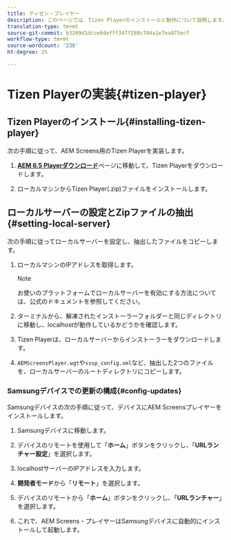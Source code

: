 ```yaml
---
title: ティゼン・プレイヤー
description: このページでは、Tizen Playerのインストールと動作について説明します。
translation-type: tm+mt
source-git-commit: b3209d1dcce6defff347f288c704a1e7ea075ecf
workflow-type: tm+mt
source-wordcount: '230'
ht-degree: 1%

---
```



# Tizen Playerの実装{#tizen-player}

## Tizen Playerのインストール{#installing-tizen-player}

次の手順に従って、AEM Screens用のTizen Playerを実装します。

1. [**AEM 6.5 Playerダウンロード**](https://download.macromedia.com/screens/)ページに移動して、Tizen Playerをダウンロードします。

1. ローカルマシンからTizen Player(.zip)ファイルをインストールします。

## ローカルサーバーの設定とZipファイルの抽出{#setting-local-server}

次の手順に従ってローカルサーバーを設定し、抽出したファイルをコピーします。

1. ローカルマシンのIPアドレスを取得します。
   >[!NOTE]
   >お使いのプラットフォームでローカルサーバーを有効にする方法については、公式のドキュメントを参照してください。

1. ターミナルから、解凍されたインストーラーフォルダーと同じディレクトリに移動し、localhostが動作しているかどうかを確認します。

1. Tizen Playerは、ローカルサーバーからインストーラーをダウンロードします。

1. `AEMScreensPlayer.wgt`や`sssp_config.xml`など、抽出した2つのファイルを、ローカルサーバーのルートディレクトリにコピーします。

### Samsungデバイスでの更新の構成{#config-updates}

Samsungデバイスの次の手順に従って、デバイスにAEM Screensプレイヤーをインストールします。

1. Samsungデバイスに移動します。

1. デバイスのリモートを使用して「**ホーム**」ボタンをクリックし、「**URLランチャー設定**」を選択します。

1. localhostサーバーのIPアドレスを入力します。

1. **開発者モード**&#x200B;から「**リモート**」を選択します。

1. デバイスのリモートから「**ホーム**」ボタンをクリックし、「**URLランチャー**」を選択します。

1. これで、AEM Screens・プレイヤーはSamsungデバイスに自動的にインストールして起動します。



